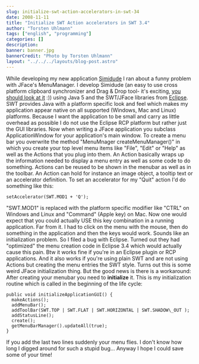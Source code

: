 ```yaml
---
slug: initialize-swt-action-accelerators-in-swt-34
date: 2008-11-11
title: "Initialize SWT Action accelerators in SWT 3.4"
author: "Torsten Uhlmann"
tags: ["english", "programming"]
categories: []
description:
banner: banner.jpg
bannerCredit: "Photo by Torsten Uhlmann"
layout: "../../../layouts/blog-post.astro"
---
```


While developing my new application [Simidude](http://www.simidude.com) I ran about a funny problem with JFace's MenuManager. I develop Simidude (an easy to use cross platform clipboard synchronizer and Drag & Drop tool- it's exciting, [you should look at it](http://www.simidude.com) :)) using Java 5 and the SWT/JFace libraries from [Eclipse](http://www.eclipse.org). SWT provides Java with a platform specific look and feel which makes my application appear native on all supported (Windows, Mac and Linux) platforms. Because I want the application to be small and carry as little overhead as possible I do not use the Eclipse RCP platform but rather just the GUI libraries. Now when writing a JFace application you subclass ApplicationWindow for your application's main window. To create a menu bar you overwrite the method "MenuMnager createMenuManager()" in which you create your top level menu items like "File", "Edit" or "Help" as well as the Actions that you plug into them. An Action basically wraps up the information needed to display a menu entry as well as some code to do something. Actions can be reused to be shown in the menubar as well as in the toolbar. An Action can hold for instance an image object, a tooltip text or an accelerator definition. To set an accelerator for my "Quit" action I'd do something like this:

```
setAccelerator(SWT.MOD1 + 'Q');
```

"SWT.MOD1" is replaced with the platform specific modifier like "CTRL" on Windows and Linux and "Command" (Apple key) on Mac. Now one would expect that you could actually USE this key combination in a running application. Far from it. I had to click on the menu with the mouse, then do something in the application and then the keys would work. Sounds like an initialization problem. So I filed a bug with Eclipse. Turned out they had "optimized" the menu creation code in Eclipse 3.4 which would actually cause this pain. Btw it works fine if you're in an Eclipse plugin or RCP applications. And it also works if you're using plain SWT and are not using Actions but creating the menu entries the SWT style. Turns out this is some weird JFace initialization thing. But the good news is there is a workaround: After creating your menubar you need to **initialize** it. This is my initialization routine which is called in the beginning of the life cycle:

```
public void initializeApplicationGUI() { 
  makeActions(); 
  addMenuBar(); 
  addToolBar(SWT.TOP | SWT.FLAT | SWT.HORIZONTAL | SWT.SHADOW\_OUT ); 
  addStatusLine(); 
  create(); 
  getMenuBarManager().updateAll(true);
}
```

If you add the last two lines suddenly your menu flies. I don't know how long I digged around for such a stupid bug... Anyway I hope I could save some of your time!

